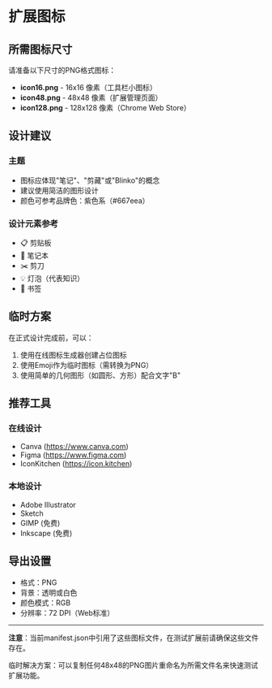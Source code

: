 # 扩展图标

## 所需图标尺寸

请准备以下尺寸的PNG格式图标：

- **icon16.png** - 16x16 像素（工具栏小图标）
- **icon48.png** - 48x48 像素（扩展管理页面）
- **icon128.png** - 128x128 像素（Chrome Web Store）

## 设计建议

### 主题
- 图标应体现"笔记"、"剪藏"或"Blinko"的概念
- 建议使用简洁的图形设计
- 颜色可参考品牌色：紫色系（#667eea）

### 设计元素参考
- 📋 剪贴板
- 📝 笔记本
- ✂️ 剪刀
- 💡 灯泡（代表知识）
- 🔖 书签

## 临时方案

在正式设计完成前，可以：
1. 使用在线图标生成器创建占位图标
2. 使用Emoji作为临时图标（需转换为PNG）
3. 使用简单的几何图形（如圆形、方形）配合文字"B"

## 推荐工具

### 在线设计
- Canva (https://www.canva.com)
- Figma (https://www.figma.com)
- IconKitchen (https://icon.kitchen)

### 本地设计
- Adobe Illustrator
- Sketch
- GIMP (免费)
- Inkscape (免费)

## 导出设置

- 格式：PNG
- 背景：透明或白色
- 颜色模式：RGB
- 分辨率：72 DPI（Web标准）

---

**注意**：当前manifest.json中引用了这些图标文件，在测试扩展前请确保这些文件存在。

临时解决方案：可以复制任何48x48的PNG图片重命名为所需文件名来快速测试扩展功能。



